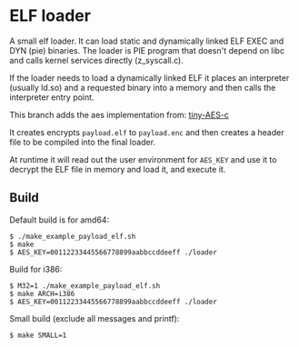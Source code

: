 # ELF loader

A small elf loader. It can load static and dynamically linked ELF EXEC and DYN (pie) binaries. The loader is PIE program that doesn't depend on libc and calls kernel services directly (z_syscall.c).

If the loader needs to load a dynamically linked ELF it places an interpreter (usually ld.so) and a requested binary into a memory and then calls the interpreter entry point.

This branch adds the aes implementation from: [tiny-AES-c](https://github.com/kokke/tiny-AES-c/)

It creates encrypts `payload.elf` to `payload.enc` and then creates a header file to be compiled into the final loader.

At runtime it will read out the user environment for `AES_KEY` and use it to decrypt the ELF file in memory and load it, and execute it.

## Build

Default build is for amd64:

```
$ ./make_example_payload_elf.sh
$ make
$ AES_KEY=00112233445566778899aabbccddeeff ./loader
```

Build for i386:

```
$ M32=1 ./make_example_payload_elf.sh
$ make ARCH=i386
$ AES_KEY=00112233445566778899aabbccddeeff ./loader
```

Small build (exclude all messages and printf):

```
$ make SMALL=1
```
